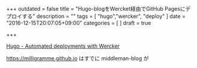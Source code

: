 +++
outdated = false
title = "Hugo-blogをWercket経由でGitHub Pagesにデプロイする"
description = ""
tags = [
"hugo","wercker", "deploy"
]
date = "2016-12-15T20:07:05+09:00"
categories = [
]
draft = true

+++

[Hugo \- Automated deployments with Wercker](https://gohugo.io/tutorials/automated-deployments/)

https://milligramme.github.io はすでに middleman-blog が